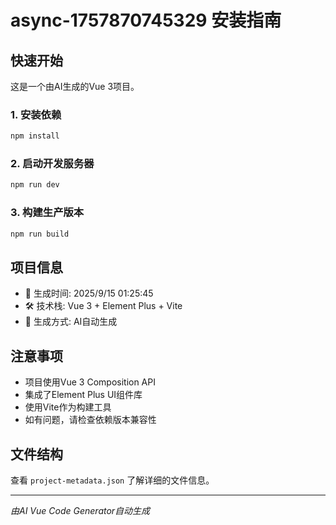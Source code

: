 # async-1757870745329 安装指南

## 快速开始

这是一个由AI生成的Vue 3项目。

### 1. 安装依赖

```bash
npm install
```

### 2. 启动开发服务器

```bash
npm run dev
```

### 3. 构建生产版本

```bash
npm run build
```

## 项目信息

- 📅 生成时间: 2025/9/15 01:25:45
- 🛠️ 技术栈: Vue 3 + Element Plus + Vite
- 🤖 生成方式: AI自动生成

## 注意事项

- 项目使用Vue 3 Composition API
- 集成了Element Plus UI组件库
- 使用Vite作为构建工具
- 如有问题，请检查依赖版本兼容性

## 文件结构

查看 `project-metadata.json` 了解详细的文件信息。

---

*由AI Vue Code Generator自动生成*

